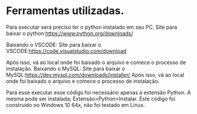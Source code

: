 # Ferramentas utilizadas.
  Para executar será preciso ter o python instalado em seu PC. 
    Site para baixar o python:https://www.python.org/downloads/

  Baixando o VSCODE:
    Site para baixar o VSCODE:https://code.visualstudio.com/download

  Após isso, vá ao local onde foi baixado o arquivo e comece o processo de instalação.
  Baixando o MySQL:
    Site para baixar o MySQL:https://dev.mysql.com/downloads/installer/
  Após isso, vá ao local onde foi baixado o arquivo e comece o processo de instalação.
  
  Para esse executar esse código foi necessário apenas a extensão Python. A mesma pode ser instalada;
    Extensão>Python>Instalar.
  Este código foi construído no Windows 10 64x, não foi testado em Linux.

